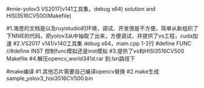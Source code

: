 #nnie-yolov3 VS2017(v141工具集，debug x64) solution and HISI3516CV500(Makefile)


#1.海思的文档是以及ruyistudio的环境，调试、开发很是不方便。简单从新组织了下NNIE的代码，把yolov3从中抽取了出来，方便调试，并提供了vs工程，cuda加速
#2.VS2017 v141/v140工具集 debug x64，main.cpp 1-2行 #define FUNC  //#define INST 控制func模拟还是inst模拟
#3.提供了vs和HISI3516CV500 Makefile
#4.解压opencv_world341d.rar 到.lsn路径下


#make编译
#1.其他芯片需要自己编译opencv替换
#2.make生成sample_yolov3_hisi3516CV500.bin








